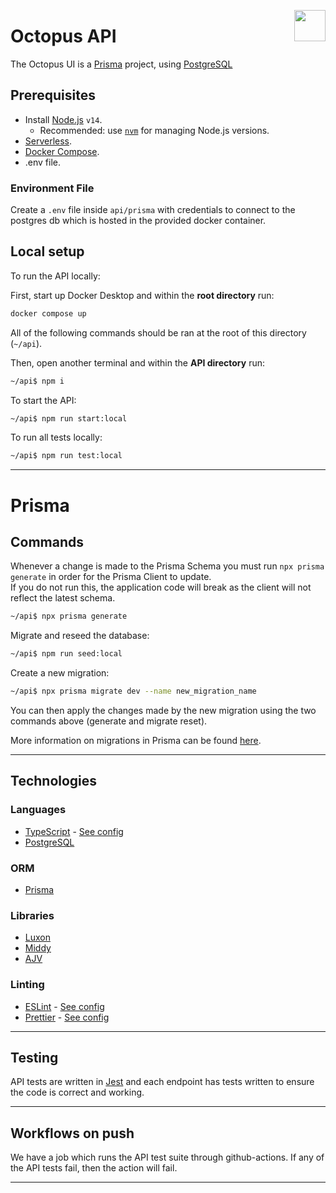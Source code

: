 <img src="https://www.jisc.ac.uk/sites/all/themes/jisc_clean/img/jisc-logo.svg" align="right" width=50 height=50/><h1 align="left">Octopus API</h1>

The Octopus UI is a [Prisma](https://www.prisma.io/) project, using [PostgreSQL](https://www.postgresql.org/)

## Prerequisites

-   Install [Node.js](https://github.com/nodejs/node) `v14`.
    -   Recommended: use [`nvm`](https://github.com/nvm-sh/nvm) for managing Node.js versions.
-   [Serverless](https://www.serverless.com/).
-   [Docker Compose](https://docs.docker.com/get-docker/).
-   .env file.

### Environment File

Create a `.env` file inside `api/prisma` with credentials to connect to the postgres db which is hosted in the provided docker container.

## Local setup

To run the API locally:

First, start up Docker Desktop and within the **root directory** run:

```bash
docker compose up
```

All of the following commands should be ran at the root of this directory (`~/api`).

Then, open another terminal and within the **API directory** run:

```bash
~/api$ npm i
```

To start the API:

```bash
~/api$ npm run start:local
```

To run all tests locally:

```bash
~/api$ npm run test:local
```

---

# Prisma

## Commands

Whenever a change is made to the Prisma Schema you must run `npx prisma generate` in order for the Prisma Client to update.  
If you do not run this, the application
code will break as the client will not reflect the latest schema.

```bash
~/api$ npx prisma generate
```

Migrate and reseed the database:

```bash
~/api$ npm run seed:local
```

Create a new migration:

```bash
~/api$ npx prisma migrate dev --name new_migration_name
```

You can then apply the changes made by the new migration using the two commands above (generate and migrate reset).

More information on migrations in Prisma can be found [here]('https://www.prisma.io/docs/concepts/components/prisma-migrate/').

---

## Technologies

### Languages

-   [TypeScript]('https://www.typescriptlang.org/') - [See config]('./tsconfig.json')
-   [PostgreSQL](https://www.postgresql.org/)

### ORM

-   [Prisma]('https://www.prisma.io/')

### Libraries

-   [Luxon]('https://moment.github.io/luxon/')
-   [Middy]('https://middy.js.org/')
-   [AJV]('https://ajv.js.org/')

### Linting

-   [ESLint]('https://eslint.org/') - [See config]('./.eslintrc.json')
-   [Prettier]('https://prettier.io/') - [See config]('./.prettierrc.json')

---

## Testing

API tests are written in [Jest]('https://jestjs.io/') and each endpoint has tests written to ensure the code is correct and working.

---

## Workflows on push

We have a job which runs the API test suite through github-actions. If any of the API tests fail, then the action will fail.

---
